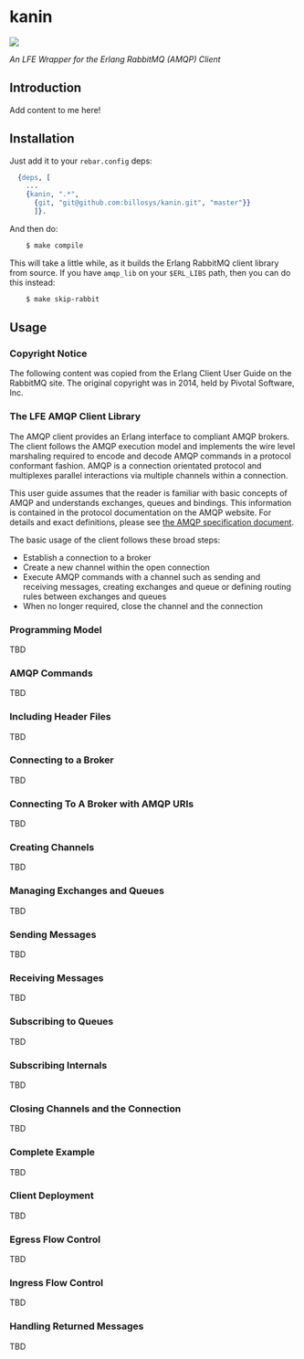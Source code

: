 # kanin

<a href="http://aquarius-galuxy.deviantart.com/art/Rabbit-Drawing-176749973"><img src="resources/images/kanin-small.png" /></a>

*An LFE Wrapper for the Erlang RabbitMQ (AMQP) Client*


## Introduction

Add content to me here!


## Installation

Just add it to your ``rebar.config`` deps:

```erlang
  {deps, [
    ...
    {kanin, ".*",
      {git, "git@github.com:billosys/kanin.git", "master"}}
      ]}.
```

And then do:

```bash
    $ make compile
```

This will take a little while, as it builds the Erlang RabbitMQ client library
from source. If you have ``amqp_lib`` on your ``$ERL_LIBS`` path, then you can
do this instead:

```bash
	$ make skip-rabbit
```

## Usage

### Copyright Notice

The following content was copied from the Erlang Client User Guide on the
RabbitMQ site. The original copyright was in 2014, held by Pivotal Software,
Inc.

### The LFE AMQP Client Library

The AMQP client provides an Erlang interface to compliant AMQP brokers. The
client follows the AMQP execution model and implements the wire level
marshaling required to encode and decode AMQP commands in a protocol
conformant fashion. AMQP is a connection orientated protocol and multiplexes
parallel interactions via multiple channels within a connection.

This user guide assumes that the reader is familiar with basic concepts of AMQP
and understands exchanges, queues and bindings. This information is contained in
the protocol documentation on the AMQP website. For details and exact
definitions, please see
[the AMQP specification document](http://www.amqp.org/).

The basic usage of the client follows these broad steps:

 * Establish a connection to a broker
 * Create a new channel within the open connection
 * Execute AMQP commands with a channel such as sending and receiving messages,
   creating exchanges and queue or defining routing rules between exchanges and
   queues
 * When no longer required, close the channel and the connection


### Programming Model

TBD

### AMQP Commands

TBD

### Including Header Files

TBD

### Connecting to a Broker

TBD

### Connecting To A Broker with AMQP URIs

TBD

### Creating Channels

TBD

### Managing Exchanges and Queues

TBD

### Sending Messages

TBD

### Receiving Messages

TBD

### Subscribing to Queues

TBD

### Subscribing Internals

TBD

### Closing Channels and the Connection

TBD

### Complete Example

TBD

### Client Deployment

TBD

### Egress Flow Control

TBD

### Ingress Flow Control

TBD

### Handling Returned Messages

TBD

